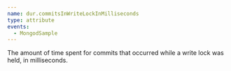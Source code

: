 ```yaml
---
name: dur.commitsInWriteLockInMilliseconds
type: attribute
events:
  - MongodSample
---
```


The amount of time spent for commits that occurred while a write lock was held, in milliseconds.